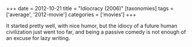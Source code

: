+++
date = 2012-10-21
title = "Idiocracy (2006)"
[taxonomies]
tags = ['average', '2012-movie']
categories = ['movies']
+++

It started pretty well, with nice humor, but the idiocy of a future
human civilization just went too far, and being a passive comedy is not
enough of an excuse for lazy writing.
